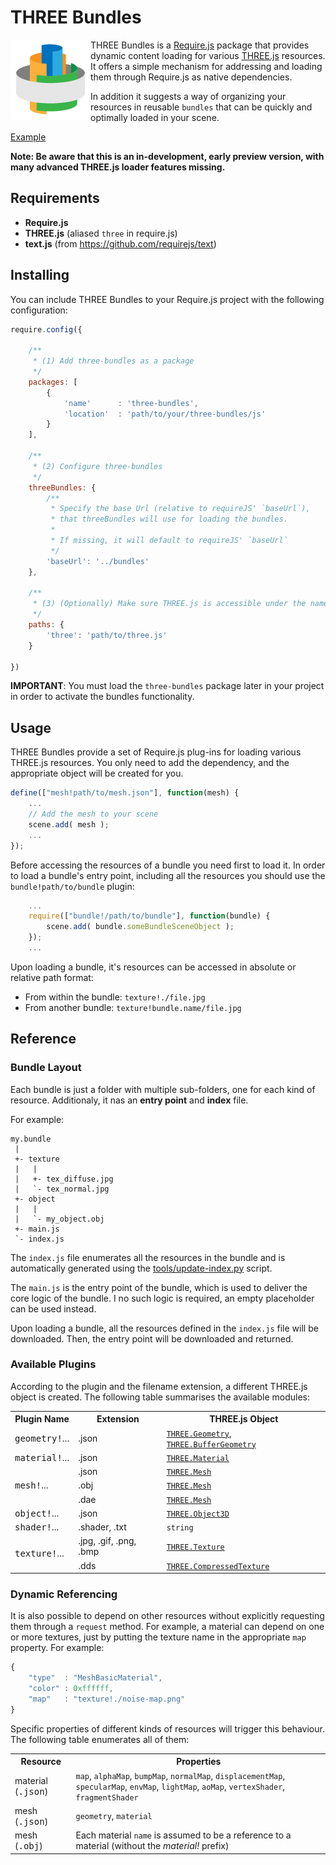 # THREE Bundles

<img src="https://github.com/wavesoft/three-bundles/raw/master/doc/icon.png" align="left" alt="THREE Bundles" />

THREE Bundles is a [Require.js](http://requirejs.org/) package that provides dynamic content loading for various [THREE.js](http://threejs.org/) resources. It offers a simple mechanism for addressing and loading them through Require.js as native dependencies.

In addition it suggests a way of organizing your resources in reusable `bundles` that can be quickly and optimally loaded in your scene.

[Example](https://cdn.rawgit.com/wavesoft/three-bundles/f3348a0ae6d8c2a6fed3c444cd1ecec1ba49f750/examples/hello_world.html)

__Note: Be aware that this is an in-development, early preview version, with many advanced THREE.js loader features missing.__

## Requirements

 * __Require.js__
 * __THREE.js__ (aliased `three` in require.js)
 * __text.js__ (from https://github.com/requirejs/text)

## Installing 

You can include THREE Bundles to your Require.js project with the following configuration:

```javascript
require.config({

    /**
     * (1) Add three-bundles as a package
     */
    packages: [
        {
            'name'      : 'three-bundles',
            'location'  : 'path/to/your/three-bundles/js'
        }
    ],

    /**
     * (2) Configure three-bundles
     */
    threeBundles: {
        /**
         * Specify the base Url (relative to requireJS' `baseUrl`),
         * that threeBundles will use for loading the bundles.
         *
         * If missing, it will default to requireJS' `baseUrl`
         */
        'baseUrl': '../bundles'
    },

    /**
     * (3) (Optionally) Make sure THREE.js is accessible under the name 'three'
     */
    paths: {
        'three': 'path/to/three.js'
    }

})
```

__IMPORTANT__: You must load the `three-bundles` package later in your project in order to activate the bundles functionality.

## Usage

THREE Bundles provide a set of Require.js plug-ins for loading various THREE.js resources. You only need to add the dependency, and the appropriate object will be created for you.

```javascript
define(["mesh!path/to/mesh.json"], function(mesh) {
    ...
    // Add the mesh to your scene
    scene.add( mesh );
    ...
});
```

Before accessing the resources of a bundle you need first to load it. In order to load a bundle's entry point, including all the resources you should use the `bundle!path/to/bundle` plugin:

```javascript
    ...
    require(["bundle!/path/to/bundle"], function(bundle) {
        scene.add( bundle.someBundleSceneObject );
    });
    ...
```

Upon loading a bundle, it's resources can be accessed in absolute or relative path format:

 * From within the bundle: `texture!./file.jpg`
 * From another bundle: `texture!bundle.name/file.jpg`

## Reference

### Bundle Layout

Each bundle is just a folder with multiple sub-folders, one for each kind of resource. Additionaly, it nas an __entry point__ and __index__ file.

For example:

```
my.bundle
 |
 +- texture
 |   |
 |   +- tex_diffuse.jpg
 |   `- tex_normal.jpg
 +- object
 |   |
 |   `- my_object.obj
 +- main.js
 `- index.js
```

The `index.js` file enumerates all the resources in the bundle and is automatically generated using the [tools/update-index.py](https://github.com/wavesoft/three-bundles/blob/master/tools/update-index.py) script.

The `main.js` is the entry point of the bundle, which is used to deliver the core logic of the bundle. I no such logic is required, an empty placeholder can be used instead.

Upon loading a bundle, all the resources defined in the `index.js` file will be downloaded. Then, the entry point will be downloaded and returned.

### Available Plugins

According to the plugin and the filename extension, a different THREE.js object is created. The following table summarises the available modules:

<table>
    <tr>
        <th>Plugin Name</th>
        <th>Extension</th>
        <th>THREE.js Object</th>
    <tr/>
    <tr>
        <td><tt>geometry!</tt>...</td>
        <td>.json</td>
        <td>
            <code><a target="_blank" href="http://threejs.org/docs/#Reference/Core/Geometry">THREE.Geometry</a></code>,
            <code><a target="_blank" href="http://threejs.org/docs/#Reference/Core/BufferGeometry">THREE.BufferGeometry</a></code>
        </td>
    </tr>
    <tr>
        <td><tt>material!</tt>...</td>
        <td>.json</td>
        <td><code><a target="_blank" href="http://threejs.org/docs/#Reference/Materials/Material">THREE.Material</a></code></td>
    </tr>
    <tr>
        <td rowspan="3"><tt>mesh!</tt>...</td>
        <td>.json</td>
        <td><code><a target="_blank" href="http://threejs.org/docs/#Reference/Objects/Mesh">THREE.Mesh</a></code></td>
    </tr>
    <tr>
        <td>.obj</td>
        <td><code><a target="_blank" href="http://threejs.org/docs/#Reference/Objects/Mesh">THREE.Mesh</a></code></td>
    </tr>
    <tr>
        <td>.dae</td>
        <td><code><a target="_blank" href="http://threejs.org/docs/#Reference/Objects/Mesh">THREE.Mesh</a></code></td>
    </tr>
    <tr>
        <td><tt>object!</tt>...</td>
        <td>.json</td>
        <td><code><a target="_blank" href="http://threejs.org/docs/#Reference/Core/Object3D">THREE.Object3D</a></code></td>
    </tr>
    <tr>
        <td><tt>shader!</tt>...</td>
        <td>.shader, .txt</td>
        <td><code>string</code></td>
    </tr>
    <tr>
        <td rowspan="2"><tt>texture!</tt>...</td>
        <td>.jpg, .gif, .png, .bmp</td>
        <td><code><a target="_blank" href="http://threejs.org/docs/#Reference/Textures/Texture">THREE.Texture</a></code></td>
    </tr>
    <tr>
        <td>.dds</td>
        <td><code><a target="_blank" href="http://threejs.org/docs/#Reference/Textures/CompressedTexture">THREE.CompressedTexture</a></code></td>
    </tr>
</table>

### Dynamic Referencing

It is also possible to depend on other resources without explicitly requesting them through a `request` method. For example, a material can depend on one or more textures, just by putting the texture name in the appropriate `map` property. For example:

```javascript
{
    "type"  : "MeshBasicMaterial",
    "color" : 0xffffff,
    "map"   : "texture!./noise-map.png"
}
```

Specific properties of different kinds of resources will trigger this behaviour. The following table enumerates all of them:

<table>
    <tr>
        <th>Resource</th>
        <th>Properties</th>
    </tr>
    <tr>
        <td>material (<tt>.json</tt>)</td>
        <td>
            <code>map</code>,
            <code>alphaMap</code>,
            <code>bumpMap</code>,
            <code>normalMap</code>,
            <code>displacementMap</code>,
            <code>specularMap</code>,
            <code>envMap</code>,
            <code>lightMap</code>,
            <code>aoMap</code>,
            <code>vertexShader</code>,
            <code>fragmentShader</code>
        </td>
    </tr>
    <tr>
        <td>mesh (<tt>.json</tt>)</td>
        <td>
            <code>geometry</code>,
            <code>material</code>
        </td>
    </tr>
    <tr>
        <td>mesh (<tt>.obj</tt>)</td>
        <td>
            Each material <code>name</code> is assumed to be a reference to a material (without the <em>material!</em> prefix)
        </td>
    </tr>
</table>

